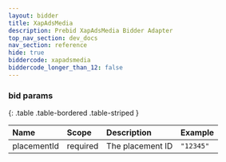 ```yaml
---
layout: bidder
title: XapAdsMedia
description: Prebid XapAdsMedia Bidder Adapter
top_nav_section: dev_docs
nav_section: reference
hide: true
biddercode: xapadsmedia
biddercode_longer_than_12: false
---
```


### bid params

{: .table .table-bordered .table-striped } 

| Name        | Scope    | Description      | Example   |
| :---        | :----    | :----------      | :------   |
| placementId | required | The placement ID | `"12345"` |
